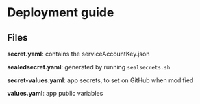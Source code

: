 # Deployment guide

## Files

**secret.yaml**: contains the serviceAccountKey.json

**sealedsecret.yaml**: generated by running `sealsecrets.sh`

**secret-values.yaml**: app secrets, to set on GitHub when modified

**values.yaml**: app public variables